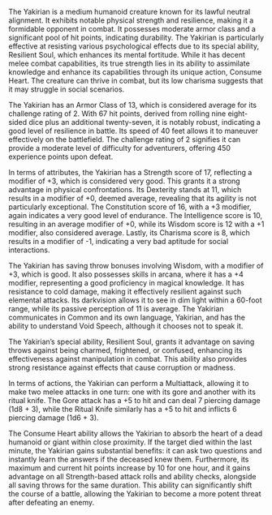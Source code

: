 The Yakirian is a medium humanoid creature known for its lawful neutral alignment. It exhibits notable physical strength and resilience, making it a formidable opponent in combat. It possesses moderate armor class and a significant pool of hit points, indicating durability. The Yakirian is particularly effective at resisting various psychological effects due to its special ability, Resilient Soul, which enhances its mental fortitude. While it has decent melee combat capabilities, its true strength lies in its ability to assimilate knowledge and enhance its capabilities through its unique action, Consume Heart. The creature can thrive in combat, but its low charisma suggests that it may struggle in social scenarios.

The Yakirian has an Armor Class of 13, which is considered average for its challenge rating of 2. With 67 hit points, derived from rolling nine eight-sided dice plus an additional twenty-seven, it is notably robust, indicating a good level of resilience in battle. Its speed of 40 feet allows it to maneuver effectively on the battlefield. The challenge rating of 2 signifies it can provide a moderate level of difficulty for adventurers, offering 450 experience points upon defeat.

In terms of attributes, the Yakirian has a Strength score of 17, reflecting a modifier of +3, which is considered very good. This grants it a strong advantage in physical confrontations. Its Dexterity stands at 11, which results in a modifier of +0, deemed average, revealing that its agility is not particularly exceptional. The Constitution score of 16, with a +3 modifier, again indicates a very good level of endurance. The Intelligence score is 10, resulting in an average modifier of +0, while its Wisdom score is 12 with a +1 modifier, also considered average. Lastly, its Charisma score is 8, which results in a modifier of -1, indicating a very bad aptitude for social interactions.

The Yakirian has saving throw bonuses involving Wisdom, with a modifier of +3, which is good. It also possesses skills in arcana, where it has a +4 modifier, representing a good proficiency in magical knowledge. It has resistance to cold damage, making it effectively resilient against such elemental attacks. Its darkvision allows it to see in dim light within a 60-foot range, while its passive perception of 11 is average. The Yakirian communicates in Common and its own language, Yakirian, and has the ability to understand Void Speech, although it chooses not to speak it.

The Yakirian’s special ability, Resilient Soul, grants it advantage on saving throws against being charmed, frightened, or confused, enhancing its effectiveness against manipulation in combat. This ability also provides strong resistance against effects that cause corruption or madness.

In terms of actions, the Yakirian can perform a Multiattack, allowing it to make two melee attacks in one turn: one with its gore and another with its ritual knife. The Gore attack has a +5 to hit and can deal 7 piercing damage (1d8 + 3), while the Ritual Knife similarly has a +5 to hit and inflicts 6 piercing damage (1d6 + 3). 

The Consume Heart ability allows the Yakirian to absorb the heart of a dead humanoid or giant within close proximity. If the target died within the last minute, the Yakirian gains substantial benefits: it can ask two questions and instantly learn the answers if the deceased knew them. Furthermore, its maximum and current hit points increase by 10 for one hour, and it gains advantage on all Strength-based attack rolls and ability checks, alongside all saving throws for the same duration. This ability can significantly shift the course of a battle, allowing the Yakirian to become a more potent threat after defeating an enemy.